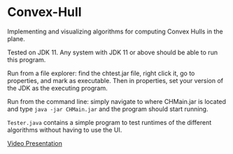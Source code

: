 # Convex-Hull

Implementing and visualizing algorithms for computing Convex Hulls in the plane.

Tested on JDK 11. Any system with JDK 11 or above should be able to run this program.

Run from a file explorer: find the chtest.jar file, <!-- Change chtest.jar to whatever the final name will be --> right click it, go to properties, and mark as executable. Then in properties, set your version of the JDK as the executing program.

Run from the command line: simply navigate to where CHMain.jar is located and type ```java -jar CHMain.jar``` and the program should start running.

```Tester.java``` contains a simple program to test runtimes of the different algorithms without having to use the UI.

[Video Presentation](https://youtu.be/BCmF2SIZ06M)
